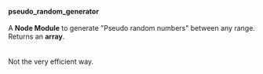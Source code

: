 <b>pseudo_random_generator</b>
<br></br>
A <b>Node Module</b> to generate "Pseudo random numbers" between any range. Returns an <b>array</b>.  
<br></br>
Not the very efficient way. 
